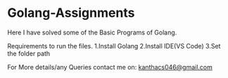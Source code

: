 # Golang-Assignments
Here I have solved some of the Basic Programs of Golang.

Requirements to run the files.
1.Install Golang
2.Install IDE(VS Code)
3.Set the folder path

For More details/any Queries contact me on: kanthacs046@gmail.com
